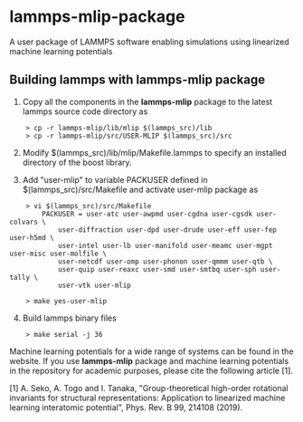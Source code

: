 # lammps-mlip-package
A user package of LAMMPS software enabling simulations using linearized machine learning potentials

Building lammps with lammps-mlip package
----------------------------------------------

1. Copy all the components in the **lammps-mlip** package to the latest lammps source code directory as
```
    > cp -r lammps-mlip/lib/mlip $(lammps_src)/lib
    > cp -r lammps-mlip/src/USER-MLIP $(lammps_src)/src
```
2. Modify $(lammps_src)/lib/mlip/Makefile.lammps to specify an installed directory of the boost library.

3. Add "user-mlip" to variable PACKUSER defined in $(lammps_src)/src/Makefile and activate user-mlip package as
```
    > vi $(lammps_src)/src/Makefile
        PACKUSER = user-atc user-awpmd user-cgdna user-cgsdk user-colvars \
            user-diffraction user-dpd user-drude user-eff user-fep user-h5md \
            user-intel user-lb user-manifold user-meamc user-mgpt user-misc user-molfile \
            user-netcdf user-omp user-phonon user-qmmm user-qtb \
            user-quip user-reaxc user-smd user-smtbq user-sph user-tally \
            user-vtk user-mlip

    > make yes-user-mlip
```
4. Build lammps binary files
```
    > make serial -j 36
```

Machine learning potentials for a wide range of systems can be found in the website. If you use **lammps-mlip** package and machine learning potentials in the repository for academic purposes, please cite the following article [1].

[1] A. Seko, A. Togo and I. Tanaka, "Group-theoretical high-order rotational invariants for structural representations: Application to linearized machine learning interatomic potential", Phys. Rev. B 99, 214108 (2019).
